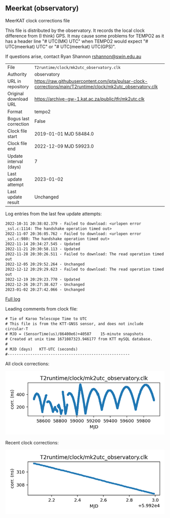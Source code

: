 
## Meerkat (observatory)

MeerKAT clock corrections file

This file is distributed by the observatory. It records the local
clock difference from (I think) GPS. It may cause some problems
for TEMPO2 as it has a header line "# UTC(MK) UTC" when TEMPO2
would expect "# UTC(meerkat) UTC" or "# UTC(meerkat) UTC(GPS)".

If questions arise, contact Ryan Shannon <rshannon@swin.edu.au>

|     |     |
|:--- |:--- |
| File | `T2runtime/clock/mk2utc_observatory.clk` |
| Authority | observatory |
| URL in repository | <https://raw.githubusercontent.com/ipta/pulsar-clock-corrections/main/T2runtime/clock/mk2utc_observatory.clk> |
| Original download URL | <https://archive-gw-1.kat.ac.za/public/tfr/mk2utc.clk> |
| Format | tempo2 |
| Bogus last correction | False |
| Clock file start | 2019-01-01 MJD 58484.0 |
| Clock file end | 2022-12-09 MJD 59923.0 |
| Update interval (days) | 7 |
| Last update attempt | 2023-01-02 |
| Last update result | Unchanged |

Log entries from the last few update attempts:
```
2022-10-31 20:38:02.379 - Failed to download: <urlopen error _ssl.c:1114: The handshake operation timed out>
2022-11-07 20:36:05.762 - Failed to download: <urlopen error _ssl.c:980: The handshake operation timed out>
2022-11-14 20:34:27.545 - Updated
2022-11-21 20:30:58.113 - Updated
2022-11-28 20:30:26.511 - Failed to download: The read operation timed out
2022-12-05 20:29:52.264 - Unchanged
2022-12-12 20:29:29.623 - Failed to download: The read operation timed out
2022-12-19 20:29:23.770 - Updated
2022-12-26 20:27:38.627 - Unchanged
2023-01-02 20:27:42.066 - Unchanged
```
[Full log](https://raw.githubusercontent.com/ipta/pulsar-clock-corrections/main/log/T2runtime/clock/mk2utc_observatory.clk.log)

Leading comments from clock file:

    # Tie of Karoo Telescope Time to UTC
    # This file is from the KTT-GNSS sensor, and does not include circular-T
    # MJD = (SensorTime(us)/86400e6)+40587    15-minute snapshots
    # Created at unix time 1671087323.946177 from KTT mySQL database.
    #
    # MJD (days)   KTT-UTC (seconds)
    #------------------------------------------------------



All clock corrections:

![plot of all clock corrections](mk2utc_observatory.clk.png "All corrections")

Recent clock corrections:

![plot of recent clock corrections](mk2utc_observatory.clk.short.png "Recent corrections")

